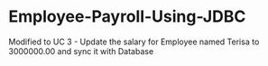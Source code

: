 # Employee-Payroll-Using-JDBC

Modified to UC 3 - Update the salary for Employee named Terisa to 3000000.00 and sync it with Database